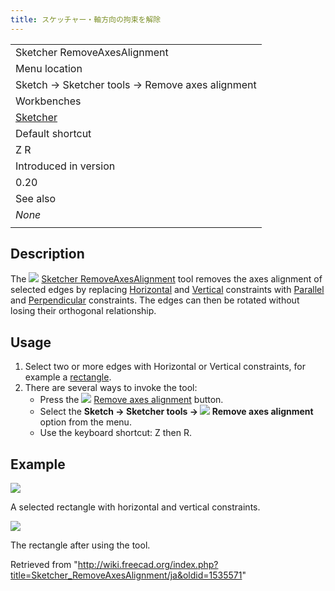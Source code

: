 ```yaml
---
title: スケッチャー・軸方向の拘束を解除
---
```

|  |
| --- |
| Sketcher RemoveAxesAlignment |
| Menu location |
| Sketch → Sketcher tools → Remove axes alignment |
| Workbenches |
| [Sketcher](/Sketcher_Workbench "Sketcher Workbench") |
| Default shortcut |
| Z R |
| Introduced in version |
| 0.20 |
| See also |
| *None* |
|  |

## Description

The ![](/images/Sketcher_RemoveAxesAlignment.svg) [Sketcher RemoveAxesAlignment](/Sketcher_RemoveAxesAlignment "Sketcher RemoveAxesAlignment") tool removes the axes alignment of selected edges by replacing [Horizontal](/Sketcher_ConstrainHorizontal "Sketcher ConstrainHorizontal") and [Vertical](/Sketcher_ConstrainVertical "Sketcher ConstrainVertical") constraints with [Parallel](/Sketcher_ConstrainParallel "Sketcher ConstrainParallel") and [Perpendicular](/Sketcher_ConstrainPerpendicular "Sketcher ConstrainPerpendicular") constraints. The edges can then be rotated without losing their orthogonal relationship.

## Usage

1. Select two or more edges with Horizontal or Vertical constraints, for example a [rectangle](/Sketcher_CreateRectangle "Sketcher CreateRectangle").
2. There are several ways to invoke the tool:
   * Press the ![](/images/Sketcher_RemoveAxesAlignment.svg) [Remove axes alignment](/Sketcher_RemoveAxesAlignment "Sketcher RemoveAxesAlignment") button.
   * Select the **Sketch → Sketcher tools → ![](/images/Sketcher_RemoveAxesAlignment.svg) Remove axes alignment** option from the menu.
   * Use the keyboard shortcut: Z then R.

## Example

![](/images/SketcherRemoveAxesAlignmentStart.png)

A selected rectangle with horizontal and vertical constraints.

![](/images/SketcherRemoveAxesAlignmentResult.png)

The rectangle after using the tool.

Retrieved from "<http://wiki.freecad.org/index.php?title=Sketcher_RemoveAxesAlignment/ja&oldid=1535571>"